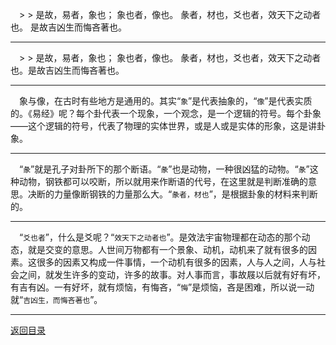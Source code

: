 &emsp;> > 是故，易者，象也； 象也者，像也。 彖者，材也，爻也者，效天下之动者也。 是故吉凶生而悔吝著也。
___
&emsp;> > 是故，易者，象也； 象也者，像也。 彖者，材也，爻也者，效天下之动者也。是故吉凶生而悔吝著也。
___
&emsp;象与像，在古时有些地方是通用的。其实“``象``”是代表抽象的，“``像``”是代表实质的。《易经》呢？每个卦代表一个现象，一个观念，是一个逻辑的符号。每个卦象——这个逻辑的符号，代表了物理的实体世界，或是人或是实体的形象，这是讲卦象。
___
&emsp;“``彖``”就是孔子对卦所下的那个断语。“``彖``”也是动物，一种很凶猛的动物。“``彖``”这种动物，钢铁都可以咬断，所以就用来作断语的代号，在这里就是判断准确的意思。决断的力量像断钢铁的力量那么大。“``彖者，材也``”，是根据卦象的材料来判断的。
___
&emsp;“``爻也者``”，什么是爻呢？“``效天下之动者也``”。是效法宇宙物理都在动态的那个动态，就是交变的意思。人世间万物都有一个景象、动机，动机来了就有很多的因素。这很多的因素又构成一件事情，一个动机有很多的因素，人与人之间，人与社会之间，就发生许多的变动，许多的故事。对人事而言，事故屐以后就有好有坏，有吉有凶。一有好坏，就有烦恼，有悔吝，“``悔``”是烦恼，吝是困难，所以说一动就“``吉凶生，而悔吝著也``”。
___
[返回目录](../../master/README.md#目录)
